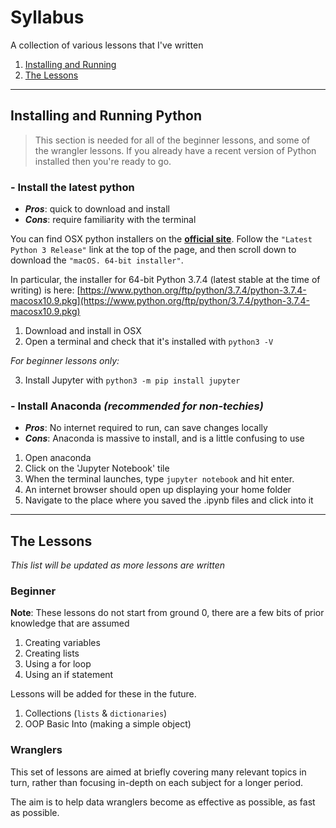 # Syllabus

A collection of various lessons that I've written

1. [Installing and Running](#installing-and-running)
2. [The Lessons](#the-lessons)

___

## Installing and Running Python

> This section is needed for all of the beginner lessons, and some of the wrangler lessons. If you already have a recent version of Python installed then you're ready to go.

### - Install the latest python

* **_Pros_**: quick to download and install
* **_Cons_**: require familiarity with the terminal

You can find OSX python installers on the [**official site**](https://www.python.org/downloads/mac-osx/). Follow the `"Latest Python 3 Release"` link at the top of the page, and then scroll down to download the `"macOS. 64-bit installer"`.

In particular, the installer for 64-bit Python 3.7.4 (latest stable at the time of writing) is here: [https://www.python.org/ftp/python/3.7.4/python-3.7.4-macosx10.9.pkg](https://www.python.org/ftp/python/3.7.4/python-3.7.4-macosx10.9.pkg)

1. Download and install in OSX
2. Open a terminal and check that it's installed with `python3 -V`

_For beginner lessons only:_

3. Install Jupyter with `python3 -m pip install jupyter`

### - Install Anaconda **_(recommended for non-techies)_**

* **_Pros_**: No internet required to run, can save changes locally
* **_Cons_**: Anaconda is massive to install, and is a little confusing to use

1. Open anaconda
2. Click on the 'Jupyter Notebook' tile
3. When the terminal launches, type `jupyter notebook` and hit enter.
4. An internet browser should open up displaying your home folder
5. Navigate to the place where you saved the .ipynb files and click into it

___

## The Lessons

_This list will be updated as more lessons are written_

### Beginner

**Note**: These lessons do not start from ground 0, there are a few bits of prior knowledge that are assumed

1. Creating variables
2. Creating lists
3. Using a for loop
4. Using an if statement

Lessons will be added for these in the future.

1. Collections (`lists` & `dictionaries`)
2. OOP Basic Into (making a simple object)

### Wranglers

This set of lessons are aimed at briefly covering many relevant topics in turn, rather than focusing in-depth on each subject for a longer period.

The aim is to help data wranglers become as effective as possible, as fast as possible.
